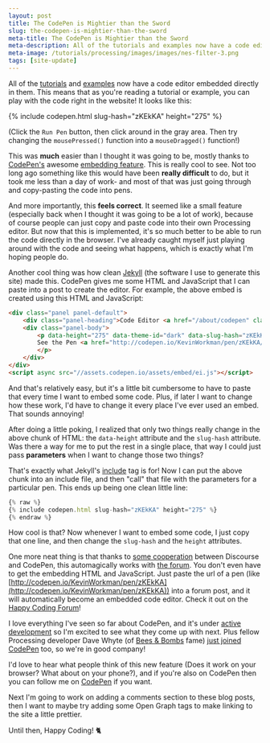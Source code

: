 ```yaml
---
layout: post
title: The CodePen is Mightier than the Sword
slug: the-codepen-is-mightier-than-the-sword
meta-title: The CodePen is Mightier than the Sword
meta-description: All of the tutorials and examples now have a code editor embedded directly in them!
meta-image: /tutorials/processing/images/images/nes-filter-3.png
tags: [site-update]
---
```


All of the [tutorials](/tutorials) and [examples](/examples/processing) now have a code editor embedded directly in them. This means that as you're reading a tutorial or example, you can play with the code right in the website! It looks like this:

{% include codepen.html slug-hash="zKEkKA" height="275" %}

(Click the `Run Pen` button, then click around in the gray area. Then try changing the `mousePressed()` function into a `mouseDragged()` function!)

This was **much** easier than I thought it was going to be, mostly thanks to [CodePen's](http://codepen.io/) awesome [embedding feature](https://blog.codepen.io/documentation/features/embedded-pens/). This is really cool to see. Not too long ago something like this would have been **really difficult** to do, but it took me less than a day of work- and most of that was just going through and copy-pasting the code into pens.

And more importantly, this **feels correct**. It seemed like a small feature (especially back when I thought it was going to be a lot of work), because of course people can just copy and paste code into their own Processing editor. But now that this is implemented, it's so much better to be able to run the code directly in the browser. I've already caught myself just playing around with the code and seeing what happens, which is exactly what I'm hoping people do.

Another cool thing was how clean [Jekyll](https://jekyllrb.com/) (the software I use to generate this site) made this. CodePen gives me some HTML and JavaScript that I can paste into a post to create the editor. For example, the above embed is created using this HTML and JavaScript:

```html
<div class="panel panel-default">
	<div class="panel-heading">Code Editor <a href="/about/codepen" class="pull-right"><span class="glyphicon glyphicon-question-sign"></span></a></div>
	<div class="panel-body">
		<p data-height="275" data-theme-id="dark" data-slug-hash="zKEkKA" data-default-tab="html,result" data-user="KevinWorkman" data-embed-version="2" data-preview="true" data-editable="true" class="codepen">
		See the Pen <a href="http://codepen.io/KevinWorkman/pen/zKEkKA/"></a> by Happy Coding (<a href="http://codepen.io/KevinWorkman">@KevinWorkman</a>) on <a href="http://codepen.io">CodePen</a>.
		</p>
	</div>
</div>
<script async src="//assets.codepen.io/assets/embed/ei.js"></script>
```

And that's relatively easy, but it's a little bit cumbersome to have to paste that every time I want to embed some code. Plus, if later I want to change how these work, I'd have to change it every place I've ever used an embed. That sounds annoying!

After doing a little poking, I realized that only two things really change in the above chunk of HTML: the `data-height` attribute and the `slug-hash` attribute. Was there a way for me to put the rest in a single place, that way I could just pass **parameters** when I want to change those two things?

That's exactly what Jekyll's [include](https://jekyllrb.com/docs/templates/) tag is for! Now I can put the above chunk into an include file, and then "call" that file with the parameters for a particular pen. This ends up being one clean little line:

```javascript
{% raw %}
{% include codepen.html slug-hash="zKEkKA" height="275" %}
{% endraw %}
```

How cool is that? Now whenever I want to embed some code, I just copy that one line, and then change the `slug-hash` and the `height` attributes.

One more neat thing is that thanks to [some cooperation](https://meta.discourse.org/t/embedding-pens-from-codepen/13578) between Discourse and CodePen, this automagically works with [the forum](http://forum.HappyCoding.io). You don't even have to get the embedding HTML and JavaScript. Just paste the url of a pen (like [http://codepen.io/KevinWorkman/pen/zKEkKA](http://codepen.io/KevinWorkman/pen/zKEkKA)) into a forum post, and it will automatically become an embedded code editor. Check it out on the [Happy Coding Forum](http://forum.happycoding.io/t/testing-codepen/21/1)!

I love everything I've seen so far about CodePen, and it's under [active development](https://blog.codepen.io/2016/10/03/auto-autocomplete/) so I'm excited to see what they come up with next. Plus fellow Processing developer Dave Whyte (of [Bees & Bombs](https://beesandbombs.tumblr.com/) fame) [just joined CodePen](https://blog.codepen.io/2016/09/16/bees-bombs-codepen/) too, so we're in good company!

I'd love to hear what people think of this new feature (Does it work on your browser? What about on your phone?), and if you're also on CodePen then you can follow me on [CodePen](http://codepen.io/KevinWorkman/) if you want.

Next I'm going to work on adding a comments section to these blog posts, then I want to maybe try adding some Open Graph tags to make linking to the site a little prettier.

Until then, Happy Coding! :cat2:
